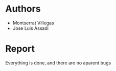 # Authors
- Montserrat Villegas
- Jose Luis Assadi
# Report
Everything is done, and there are no aparent bugs
